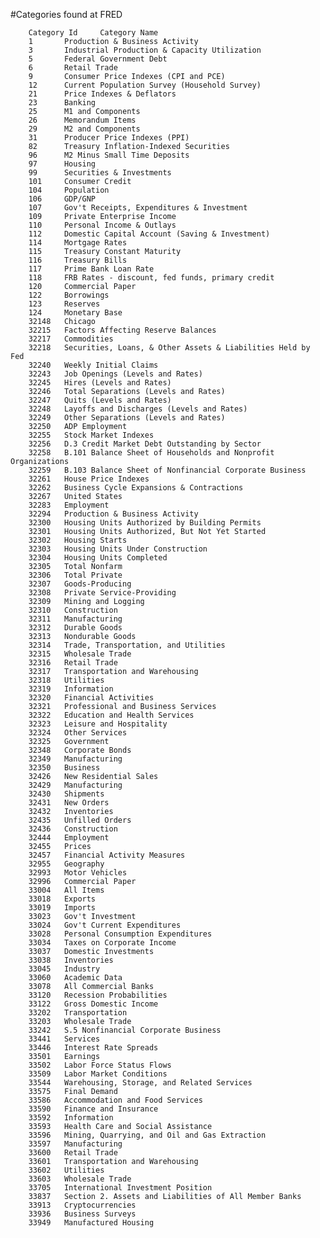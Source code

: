 #Categories found at FRED

    	Category Id		Category Name
    	1		Production & Business Activity
    	3		Industrial Production & Capacity Utilization
    	5		Federal Government Debt
    	6		Retail Trade
    	9		Consumer Price Indexes (CPI and PCE)
    	12		Current Population Survey (Household Survey)
    	21		Price Indexes & Deflators
    	23		Banking
    	25		M1 and Components
    	26		Memorandum Items
    	29		M2 and Components
    	31		Producer Price Indexes (PPI)
    	82		Treasury Inflation-Indexed Securities
    	96		M2 Minus Small Time Deposits
    	97		Housing
    	99		Securities & Investments
    	101		Consumer Credit
    	104		Population
    	106		GDP/GNP
    	107		Gov't Receipts, Expenditures & Investment
    	109		Private Enterprise Income
    	110		Personal Income & Outlays
    	112		Domestic Capital Account (Saving & Investment)
    	114		Mortgage Rates
    	115		Treasury Constant Maturity
    	116		Treasury Bills
    	117		Prime Bank Loan Rate
    	118		FRB Rates - discount, fed funds, primary credit
    	120		Commercial Paper
    	122		Borrowings
    	123		Reserves
    	124		Monetary Base
    	32148	Chicago
    	32215	Factors Affecting Reserve Balances
    	32217	Commodities
    	32218	Securities, Loans, & Other Assets & Liabilities Held by Fed
    	32240	Weekly Initial Claims
    	32243	Job Openings (Levels and Rates)
    	32245	Hires (Levels and Rates)
    	32246	Total Separations (Levels and Rates)
    	32247	Quits (Levels and Rates)
    	32248	Layoffs and Discharges (Levels and Rates)
    	32249	Other Separations (Levels and Rates)
    	32250	ADP Employment
    	32255	Stock Market Indexes
    	32256	D.3 Credit Market Debt Outstanding by Sector
    	32258	B.101 Balance Sheet of Households and Nonprofit Organizations
    	32259	B.103 Balance Sheet of Nonfinancial Corporate Business
    	32261	House Price Indexes
    	32262	Business Cycle Expansions & Contractions
    	32267	United States
    	32283	Employment
    	32294	Production & Business Activity
    	32300	Housing Units Authorized by Building Permits
    	32301	Housing Units Authorized, But Not Yet Started
    	32302	Housing Starts
    	32303	Housing Units Under Construction
    	32304	Housing Units Completed
    	32305	Total Nonfarm
    	32306	Total Private
    	32307	Goods-Producing
    	32308	Private Service-Providing
    	32309	Mining and Logging
    	32310	Construction
    	32311	Manufacturing
    	32312	Durable Goods
    	32313	Nondurable Goods
    	32314	Trade, Transportation, and Utilities
    	32315	Wholesale Trade
    	32316	Retail Trade
    	32317	Transportation and Warehousing
    	32318	Utilities
    	32319	Information
    	32320	Financial Activities
    	32321	Professional and Business Services
    	32322	Education and Health Services
    	32323	Leisure and Hospitality
    	32324	Other Services
    	32325	Government
    	32348	Corporate Bonds
    	32349	Manufacturing
    	32350	Business
    	32426	New Residential Sales
    	32429	Manufacturing
    	32430	Shipments
    	32431	New Orders
    	32432	Inventories
    	32435	Unfilled Orders
    	32436	Construction
    	32444	Employment
    	32455	Prices
    	32457	Financial Activity Measures
    	32955	Geography
    	32993	Motor Vehicles
    	32996	Commercial Paper
    	33004	All Items
    	33018	Exports
    	33019	Imports
    	33023	Gov't Investment
    	33024	Gov't Current Expenditures
    	33028	Personal Consumption Expenditures
    	33034	Taxes on Corporate Income
    	33037	Domestic Investments
    	33038	Inventories
    	33045	Industry
    	33060	Academic Data
    	33078	All Commercial Banks
    	33120	Recession Probabilities
    	33122	Gross Domestic Income
    	33202	Transportation
    	33203	Wholesale Trade
    	33242	S.5 Nonfinancial Corporate Business
    	33441	Services
    	33446	Interest Rate Spreads
    	33501	Earnings
    	33502	Labor Force Status Flows
    	33509	Labor Market Conditions
    	33544	Warehousing, Storage, and Related Services
    	33575	Final Demand
    	33586	Accommodation and Food Services
    	33590	Finance and Insurance
    	33592	Information
    	33593	Health Care and Social Assistance
    	33596	Mining, Quarrying, and Oil and Gas Extraction
    	33597	Manufacturing
    	33600	Retail Trade
    	33601	Transportation and Warehousing
    	33602	Utilities
    	33603	Wholesale Trade
    	33705	International Investment Position
    	33837	Section 2. Assets and Liabilities of All Member Banks
    	33913	Cryptocurrencies
    	33936	Business Surveys
    	33949	Manufactured Housing
